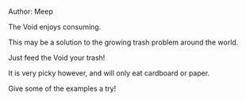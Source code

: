 Author: Meep

The Void enjoys consuming.

This may be a solution to the growing trash problem around the world.

Just feed the Void your trash!

It is very picky however, and will only eat cardboard or paper.

Give some of the examples a try!
